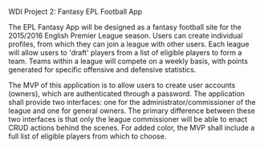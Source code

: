 WDI Project 2: Fantasy EPL Football App

The EPL Fantasy App will be designed as a fantasy football site for the 2015/2016 English Premier League season. Users can create individual profiles, from which they can join a league with other users. Each league will allow users to 'draft' players from a list of eligible players to form a team. Teams within a league will compete on a weekly basis, with points generated for specific offensive and defensive statistics.

The MVP of this application is to allow users to create user accounts (owners), which are authenticated through a password. The application shall provide two interfaces: one for the administrator/commissioner of the league and one for general owners. The primary difference between these two interfaces is that only the league commissioner will be able to enact CRUD actions behind the scenes. For added color, the MVP shall include a full list of eligible players from which to choose.


